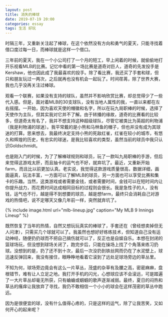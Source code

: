 ```yaml
---
layout: post
title: 消失的棒球
date: 2019-07-19 20:00
categories: essay
tags: 生活 好玩
---
```


时隔三年，又重新关注起了棒球，在这个依然没有方向和勇气的夏天，只能寻找着借口度过每一日，而棒球就是这样一个借口。

三年前的夏天，我在一个小公司打了一个月的短工，早上闲着的时候，就偷偷地打开乐视看MLB的比赛。记忆中看的第一场比赛是道奇对巨人，道奇的先发投手是Kershaw，他也因此成了我最喜欢的投手。除了看比赛，我还买了手套和球，但只和朋友玩过一两次，之后就再也没有机会一起玩了。时间荏苒，除了世界大赛，我也几乎没再关注过棒球。

观看一个联赛，如果没有支持的球队，虽然并不影响欣赏比赛，却总觉得少了一些代入感。但是，面对着MLB的30支球队，没有当地人属性的我，一直以来都在左右摇摆。一开始，因为喜欢天使的帽徽和名字，所以在玩九局职棒的时候，选择了天使作为主队，但其实我对它并不了解。由于转播的缘故，道奇的比赛看的比较多，但道奇太有名了，我并不想支持这种超级球队，尽管它被类比为英超的利物浦（我是利物浦的球迷）。我平常戴的是小熊和马林鱼的帽子，但也并没有成为其球迷的打算。思来想去，我最终决定支持小熊的死敌红雀，红雀在较小的城市，有悠久和辉煌的历史，有忠实的球迷，是我比较喜欢的类型，虽然当前的球员中我只认识Goldschmidt。

也是刚入门的时候，为了了解棒球规则和球员，玩了一款叫九局职棒的手游，但后来觉得这游戏太肝，而且抽卡的运气也不好，就弃坑了。最近，又重新开始farm，而且比以前更加认真。老实说，我觉得这款游戏质量很高，数据详细，画面逼真，玩法丰富，一方面可以了解MLB的球员，另一方面也可以享受比赛和集卡的乐趣。当然，这类游戏或者需要金钱，或者需要时间，金钱可以在短时间内让你提升战力，而花费时间达成相同目标的过程则会很长。我是急性子的人，没有钱，运气也不行，越是得不到想要的球员，越是想farm，最终只会消耗自己对游戏的热情吧，说不定哪天又像几年前一样，突然就弃坑了。

{% include image.html url="mlb-lineup.jpg" caption="My MLB 9 Innings Lineup" %}

既然恢复了当年的热情，自然又想玩玩真实的棒球了，手套还在（曾经想卖掉但无人问津），只需买几个球就可以了。我虽然也想好好练练技术，但知道自己没有运动神经，随便扔扔球而不把自己搞伤就可以了，反正也是自娱自乐。本想在封闭的篮球场玩，但没想到球场关闭了，跑完步后，只能在操场上找了个角落来练习扔球。没想到的是，扔了还不到十次，最后一次没扔到铁丝网而仍在了水泥壁上，球迅速反弹回来，我没有接住，眼睁睁地看着它滚到了远处足球场旁边的草丛里。

不知为何，球场旁边竟会有这么一片草丛，茂盛的杂草有及腰之高，密密麻麻，盘根错节，难有让人立足之地。我打开手机的闪光，心想球应该不会滚远，可是踏遍了一大片草丛却毫无所获，只有蛐蛐或蝈蝈的歌声逐渐减弱。最终，夏日的闷热和草丛的瘙痒让我放弃了寻找，我仍不敢相信一个小小的球会在这样茂密的草丛中跑远。

因为是很便宜的球，没有什么值得心疼的，只是这样的运气，除了让我苦笑，又如何开心的起来呢？

